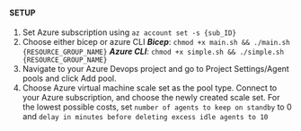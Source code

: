 #### SETUP

1. Set Azure subscription using ``az account set -s {sub_ID}``
2. Choose either bicep or azure CLI
    ***Bicep***: ``chmod +x main.sh && ./main.sh {RESOURCE_GROUP_NAME}``
    ***Azure CLI***: ``chmod +x simple.sh && ./simple.sh {RESOURCE_GROUP_NAME}``
3. Navigate to your Azure Devops project and go to Project Settings/Agent pools and click Add pool. 
4. Choose Azure virtual machine scale set as the pool type. Connect to your Azure subscription, and choose the newly created scale set. For the lowest possible costs, set ``number of agents to keep on standby`` to 0 and ``delay in minutes before deleting excess idle agents to 10``
